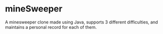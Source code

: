 # mineSweeper

A minesweeper clone made using Java, supports 3 different difficulties, and maintains a personal record for each of them.

